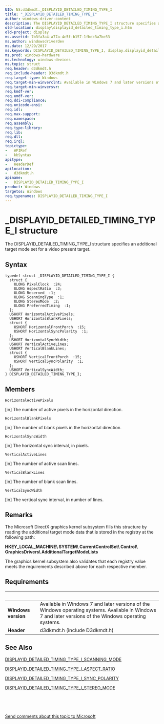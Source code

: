 ```yaml
---
UID: NS:d3dkmdt._DISPLAYID_DETAILED_TIMING_TYPE_I
title: "_DISPLAYID_DETAILED_TIMING_TYPE_I"
author: windows-driver-content
description: The DISPLAYID_DETAILED_TIMING_TYPE_I structure specifies an additional target mode set for a video present target.
old-location: display\displayid_detailed_timing_type_i.htm
old-project: display
ms.assetid: 7b3fa3a4-a77a-4c5f-b157-1fbdc3a7be33
ms.author: windowsdriverdev
ms.date: 12/29/2017
ms.keywords: DISPLAYID_DETAILED_TIMING_TYPE_I, display.displayid_detailed_timing_type_i, _DISPLAYID_DETAILED_TIMING_TYPE_I, d3dkmdt/DISPLAYID_DETAILED_TIMING_TYPE_I, DISPLAYID_DETAILED_TIMING_TYPE_I structure [Display Devices], DmStructs_75d5fd93-c7ae-4a57-9843-427c53a9416f.xml
ms.prod: windows-hardware
ms.technology: windows-devices
ms.topic: struct
req.header: d3dkmdt.h
req.include-header: D3dkmdt.h
req.target-type: Windows
req.target-min-winverclnt: Available in Windows 7 and later versions of the Windows operating systems.
req.target-min-winversvr: 
req.kmdf-ver: 
req.umdf-ver: 
req.ddi-compliance: 
req.unicode-ansi: 
req.idl: 
req.max-support: 
req.namespace: 
req.assembly: 
req.type-library: 
req.lib: 
req.dll: 
req.irql: 
topictype:
-	APIRef
-	kbSyntax
apitype:
-	HeaderDef
apilocation:
-	d3dkmdt.h
apiname:
-	DISPLAYID_DETAILED_TIMING_TYPE_I
product: Windows
targetos: Windows
req.typenames: DISPLAYID_DETAILED_TIMING_TYPE_I
---
```


# _DISPLAYID_DETAILED_TIMING_TYPE_I structure
The DISPLAYID_DETAILED_TIMING_TYPE_I structure specifies an additional target mode set for a video present target.

## Syntax
````
typedef struct _DISPLAYID_DETAILED_TIMING_TYPE_I {
  struct {
    ULONG PixelClock  :24;
    ULONG AspectRatio  :3;
    ULONG Reserved  :1;
    ULONG ScanningType  :1;
    ULONG StereoMode  :2;
    ULONG PreferredTiming  :1;
  };
  USHORT HorizontalActivePixels;
  USHORT HorizontalBlankPixels;
  struct {
    USHORT HorizontalFrontPorch  :15;
    USHORT HorizontalSyncPolarity  :1;
  };
  USHORT HorizontalSyncWidth;
  USHORT VerticalActiveLines;
  USHORT VerticalBlankLines;
  struct {
    USHORT VerticalFrontPorch  :15;
    USHORT VerticalSyncPolarity  :1;
  };
  USHORT VerticalSyncWidth;
} DISPLAYID_DETAILED_TIMING_TYPE_I;
````

## Members


`HorizontalActivePixels`

[in] The number of active pixels in the horizontal direction.

`HorizontalBlankPixels`

[in] The number of blank pixels in the horizontal direction.

`HorizontalSyncWidth`

[in] The horizontal sync interval, in pixels.

`VerticalActiveLines`

[in] The number of active scan lines.

`VerticalBlankLines`

[in] The number of blank scan lines.

`VerticalSyncWidth`

[in] The vertical sync interval, in number of lines.

## Remarks
The Microsoft DirectX graphics kernel subsystem fills this structure by reading the additional target mode data that is stored in the registry at the following path:

<b>HKEY_LOCAL_MACHINE\ SYSTEM\ CurrentControlSet\ Control\ GraphicsDrivers\ AdditionalTargetModeLists</b>

The graphics kernel subsystem also validates that each registry value meets the requirements described above for each respective member.

## Requirements
| &nbsp; | &nbsp; |
| ---- |:---- |
| **Windows version** | Available in Windows 7 and later versions of the Windows operating systems. Available in Windows 7 and later versions of the Windows operating systems. |
| **Header** | d3dkmdt.h (include D3dkmdt.h) |

## See Also

<a href="https://msdn.microsoft.com/library/windows/hardware/ff554019">DISPLAYID_DETAILED_TIMING_TYPE_I_SCANNING_MODE</a>



<a href="https://msdn.microsoft.com/library/windows/hardware/ff554017">DISPLAYID_DETAILED_TIMING_TYPE_I_ASPECT_RATIO</a>



<a href="https://msdn.microsoft.com/library/windows/hardware/ff554026">DISPLAYID_DETAILED_TIMING_TYPE_I_SYNC_POLARITY</a>



<a href="https://msdn.microsoft.com/library/windows/hardware/ff554023">DISPLAYID_DETAILED_TIMING_TYPE_I_STEREO_MODE</a>



 

 

<a href="mailto:wsddocfb@microsoft.com?subject=Documentation%20feedback [display\display]:%20DISPLAYID_DETAILED_TIMING_TYPE_I structure%20 RELEASE:%20(12/29/2017)&amp;body=%0A%0APRIVACY STATEMENT%0A%0AWe use your feedback to improve the documentation. We don't use your email address for any other purpose, and we'll remove your email address from our system after the issue that you're reporting is fixed. While we're working to fix this issue, we might send you an email message to ask for more info. Later, we might also send you an email message to let you know that we've addressed your feedback.%0A%0AFor more info about Microsoft's privacy policy, see http://privacy.microsoft.com/en-us/default.aspx." title="Send comments about this topic to Microsoft">Send comments about this topic to Microsoft</a>